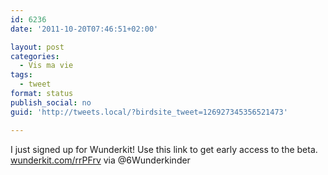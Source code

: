 ```yaml
---
id: 6236
date: '2011-10-20T07:46:51+02:00'

layout: post
categories:
  - Vis ma vie
tags:
  - tweet
format: status
publish_social: no
guid: 'http://tweets.local/?birdsite_tweet=126927345356521473'

---
```


I just signed up for Wunderkit! Use this link to get early access to the beta. [wunderkit.com/rrPFrv](http://www.wunderkit.com/rrPFrv) via @6Wunderkinder